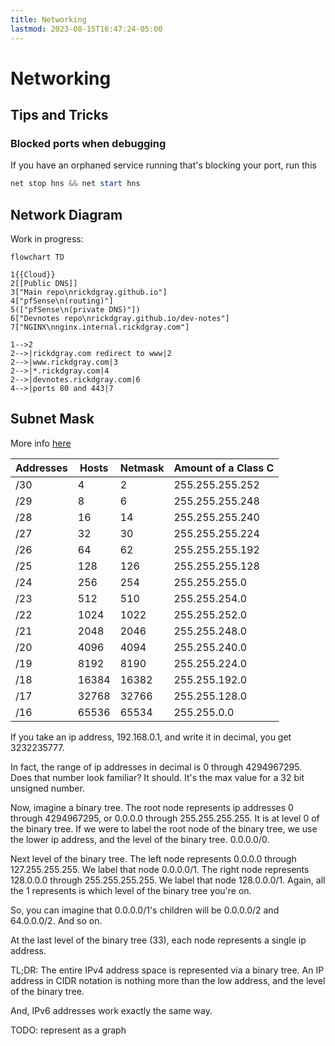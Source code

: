 ```yaml
---
title: Networking
lastmod: 2023-08-15T16:47:24-05:00
---
```

# Networking
## Tips and Tricks
### Blocked ports when debugging
If you have an orphaned service running that's blocking your port, run this
```powershell
net stop hns && net start hns
```
## Network Diagram
Work in progress:
```mermaid
flowchart TD

1{{Cloud}}
2[[Public DNS]]
3["Main repo\nrickdgray.github.io"]
4["pfSense\n(routing)"]
5(["pfSense\n(private DNS)"])
6["Devnotes repo\nrickdgray.github.io/dev-notes"]
7["NGINX\nnginx.internal.rickdgray.com"]

1-->2
2-->|rickdgray.com redirect to www|2
2-->|www.rickdgray.com|3
2-->|*.rickdgray.com|4
2-->|devnotes.rickdgray.com|6
4-->|ports 80 and 443|7
```
## Subnet Mask
More info [here](https://www.aelius.com/njh/subnet_sheet.html)

| Addresses | Hosts | Netmask | Amount of a Class C |
| --- | --- | --- | --- |
| /30 | 4 | 2 | 255.255.255.252 | 1/64 |
| /29 | 8 | 6 | 255.255.255.248 | 1/32 |
| /28 | 16 | 14 | 255.255.255.240 | 1/16 |
| /27 | 32 | 30 | 255.255.255.224 | 1/8 |
| /26 | 64 | 62 | 255.255.255.192 | 1/4 |
| /25 | 128 | 126 | 255.255.255.128 | 1/2 |
| /24 | 256 | 254 | 255.255.255.0 | 1 |
| /23 | 512 | 510 | 255.255.254.0 | 2 |
| /22 | 1024 | 1022 | 255.255.252.0 | 4 |
| /21 | 2048 | 2046 | 255.255.248.0 | 8 |
| /20 | 4096 | 4094 | 255.255.240.0 | 16 |
| /19 | 8192 | 8190 | 255.255.224.0 | 32 |
| /18 | 16384 | 16382 | 255.255.192.0 | 64 |
| /17 | 32768 | 32766 | 255.255.128.0 | 128 |
| /16 | 65536 | 65534 | 255.255.0.0 | 256 |

If you take an ip address, 192.168.0.1, and write it in decimal, you get 3232235777.

In fact, the range of ip addresses in decimal is 0 through 4294967295. Does that number look familiar? It should. It's the max value for a 32 bit unsigned number.

Now, imagine a binary tree. The root node represents ip addresses 0 through 4294967295, or 0.0.0.0 through 255.255.255.255. It is at level 0 of the binary tree. If we were to label the root node of the binary tree, we use the lower ip address, and the level of the binary tree. 0.0.0.0/0.

Next level of the binary tree. The left node represents 0.0.0.0 through 127.255.255.255. We label that node 0.0.0.0/1. The right node represents 128.0.0.0 through 255.255.255.255. We label that node 128.0.0.0/1. Again, all the 1 represents is which level of the binary tree you're on.

So, you can imagine that 0.0.0.0/1's children will be 0.0.0.0/2 and 64.0.0.0/2. And so on.

At the last level of the binary tree (33), each node represents a single ip address.

TL;DR: The entire IPv4 address space is represented via a binary tree. An IP address in CIDR notation is nothing more than the low address, and the level of the binary tree.

And, IPv6 addresses work exactly the same way.

TODO: represent as a graph